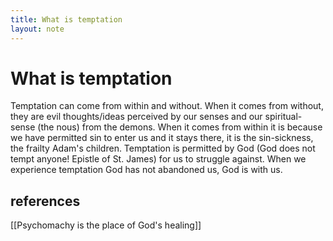 ```yaml
---
title: What is temptation
layout: note
---
```


# What is temptation

Temptation can come from within and without. When it comes from without, they are evil thoughts/ideas perceived by our senses and our spiritual-sense (the nous) from the demons. When it comes from within it is because we have permitted sin to enter us and it stays there, it is the sin-sickness, the frailty Adam's children. Temptation is permitted by God (God does not tempt anyone! Epistle of St. James) for us to struggle against. When we experience temptation God has not abandoned us, God is with us.  

## references

[[Psychomachy is the place of God's healing]]
